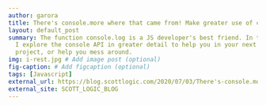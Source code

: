 ```yaml
---
author: garora
title: There's console.more where that came from! Make greater use of console in JS
layout: default_post
summary: The function console.log is a JS developer's best friend. In this post
  I explore the console API in greater detail to help you in your next big
  project, or help you mess around.
img: i-rest.jpg # Add image post (optional)
fig-caption: # Add figcaption (optional)
tags: [Javascript]
external_url: https://blog.scottlogic.com/2020/07/03/There's-console.more-where-that-came-from!-Make-greater-use-of-console-in-JS.html
external_site: SCOTT_LOGIC_BLOG
---
```


